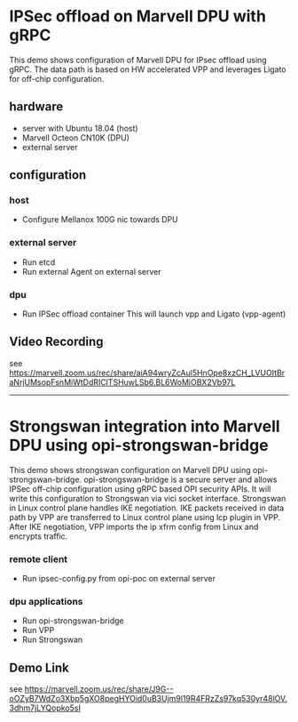 # IPSec offload on Marvell DPU with gRPC

This demo shows configuration of Marvell DPU for IPsec offload using gRPC.
The data path is based on HW accelerated VPP and leverages Ligato for off-chip
configuration.

## hardware

- server with Ubuntu 18.04 (host)
- Marvell Octeon CN10K (DPU)
- external server

## configuration

### host

- Configure Mellanox 100G nic towards DPU

### external server

- Run etcd
- Run external Agent on external server

### dpu

- Run IPSec offload container
  This will launch vpp and Ligato (vpp-agent)

## Video Recording

see <https://marvell.zoom.us/rec/share/aiA94wryZcAul5HnOpe8xzCH_LVUOItBraNrjUMsopFsnMiWtDdRIClTSHuwLSb6.BL6WoMiOBX2Vb97L>

---------------------------------------------------------------------

# Strongswan integration into Marvell DPU using opi-strongswan-bridge

This demo shows strongswan configuration on Marvell DPU using
opi-strongswan-bridge. opi-strongswan-bridge is a secure server and allows
IPSec off-chip configuration using gRPC based OPI security APIs. It will write
this configuration to Strongswan via vici socket interface. Strongswan in Linux
control plane handles IKE negotiation. IKE packets received in data path by VPP
are transferred to Linux control plane using lcp plugin in VPP. After IKE
negotiation, VPP imports the ip xfrm config from Linux and encrypts traffic.

### remote client

- Run ipsec-config.py from opi-poc on external server

### dpu applications

- Run opi-strongswan-bridge
- Run VPP
- Run Strongswan

## Demo Link
see <https://marvell.zoom.us/rec/share/J9G--oOZyB7WdZo3Xbp5gXO8pegHYOid0uB3Ujm9l19R4FRzZs97kq530yr48lOV.3dhm7jLYQopko5sI>
